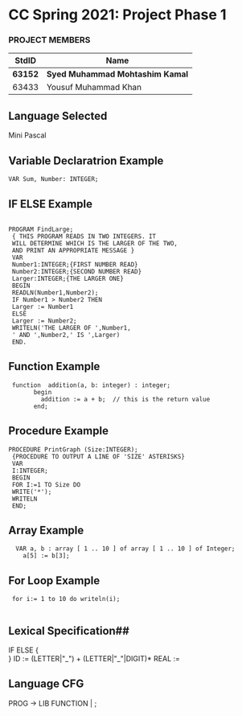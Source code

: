 # CC Spring 2021: Project Phase 1 #
### PROJECT MEMBERS ###
StdID | Name
------------ | -------------
**63152** | **Syed Muhammad Mohtashim Kamal**
63433 | Yousuf Muhammad Khan


## Language Selected ##
Mini Pascal

## Variable Declaratrion Example ##
```
VAR Sum, Number: INTEGER; 
```

## IF ELSE Example ##
```

PROGRAM FindLarge;
 { THIS PROGRAM READS IN TWO INTEGERS. IT
 WILL DETERMINE WHICH IS THE LARGER OF THE TWO,
 AND PRINT AN APPROPRIATE MESSAGE }
 VAR
 Number1:INTEGER;{FIRST NUMBER READ}
 Number2:INTEGER;{SECOND NUMBER READ}
 Larger:INTEGER;{THE LARGER ONE}
 BEGIN
 READLN(Number1,Number2);
 IF Number1 > Number2 THEN
 Larger := Number1
 ELSE
 Larger := Number2;
 WRITELN('THE LARGER OF ',Number1,
 ' AND ',Number2,' IS ',Larger)
 END. 
 ```
## Function Example ##
```
 function  addition(a, b: integer) : integer;    
       begin      
         addition := a + b;  // this is the return value     
       end;    
```

## Procedure Example ##
```
PROCEDURE PrintGraph (Size:INTEGER);
 {PROCEDURE TO OUTPUT A LINE OF 'SIZE' ASTERISKS}
 VAR
 I:INTEGER;
 BEGIN
 FOR I:=1 TO Size DO
 WRITE('*');
 WRITELN
 END; 

```

## Array Example ##
```
  VAR a, b : array [ 1 .. 10 ] of array [ 1 .. 10 ] of Integer;
    a[5] := b[3];    
```
## For Loop Example ##
```
 for i:= 1 to 10 do writeln(i);
 
```




## Lexical Specification##
IF
ELSE
{    
}
ID := (LETTER|"\_") + (LETTER|"\_"|DIGIT)*
REAL :=

## Language CFG ##

PROG -> LIB FUNCTION | ;
